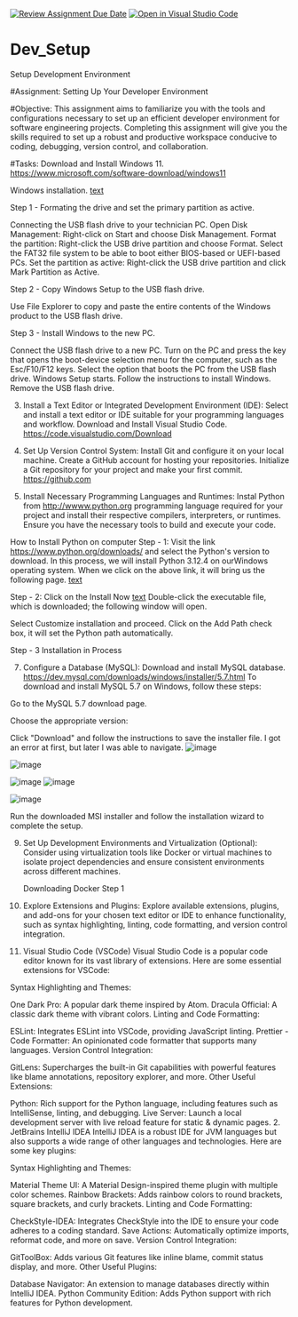 [![Review Assignment Due Date](https://classroom.github.com/assets/deadline-readme-button-22041afd0340ce965d47ae6ef1cefeee28c7c493a6346c4f15d667ab976d596c.svg)](https://classroom.github.com/a/vbnbTt5m)
[![Open in Visual Studio Code](https://classroom.github.com/assets/open-in-vscode-2e0aaae1b6195c2367325f4f02e2d04e9abb55f0b24a779b69b11b9e10269abc.svg)](https://classroom.github.com/online_ide?assignment_repo_id=15291603&assignment_repo_type=AssignmentRepo)
# Dev_Setup
Setup Development Environment

#Assignment: Setting Up Your Developer Environment

#Objective:
This assignment aims to familiarize you with the tools and configurations necessary to set up an efficient developer environment for software engineering projects. Completing this assignment will give you the skills required to set up a robust and productive workspace conducive to coding, debugging, version control, and collaboration.

#Tasks:
 Download and Install Windows 11. https://www.microsoft.com/software-download/windows11
 
Windows installation.
[text](<../../Downloads/windows 11 install.pdf>)

Step 1 - Formating the drive and set the primary partition as active.

Connecting the USB flash drive to your technician PC.
Open Disk Management: Right-click on Start and choose Disk Management.
Format the partition: Right-click the USB drive partition and choose Format. Select the FAT32 file system to be able to boot either BIOS-based or UEFI-based PCs.
Set the partition as active: Right-click the USB drive partition and click Mark Partition as Active.

Step 2 - Copy Windows Setup to the USB flash drive.

Use File Explorer to copy and paste the entire contents of the Windows product to the USB flash drive.

Step 3 - Install Windows to the new PC.

Connect the USB flash drive to a new PC.
Turn on the PC and press the key that opens the boot-device selection menu for the computer, such as the Esc/F10/F12 keys. Select the option that boots the PC from the USB flash drive.
Windows Setup starts. Follow the instructions to install Windows.
Remove the USB flash drive.

3. Install a Text Editor or Integrated Development Environment (IDE):
   Select and install a text editor or IDE suitable for your programming languages and workflow. Download and Install Visual Studio Code. https://code.visualstudio.com/Download
4. Set Up Version Control System:
   Install Git and configure it on your local machine. Create a GitHub account for hosting your repositories. Initialize a Git repository for your project and make your first commit. https://github.com

5. Install Necessary Programming Languages and Runtimes:
  Instal Python from http://wwww.python.org programming language required for your project and install their respective compilers, interpreters, or runtimes. Ensure you have the necessary tools to build and execute your code.

How to Install Python on computer
Step - 1:
Visit the link https://www.python.org/downloads/ and select the Python's version to download.
In this process, we will install Python 3.12.4 on ourWindows operating system. When we click on the above link, it will bring us the following page.
[text](<../../Downloads/python install.pdf>)

Step - 2: Click on the Install Now
[text](<../../Downloads/p install.pdf>)
Double-click the executable file, which is downloaded;
the following window will open.

Select Customize installation and proceed.
Click on the Add Path check box, it will set the Python path automatically.

Step - 3 Installation in Process

7. Configure a Database (MySQL):
   Download and install MySQL database. https://dev.mysql.com/downloads/windows/installer/5.7.html
   To download and install MySQL 5.7 on Windows, follow these steps:

Go to the MySQL 5.7 download page.

Choose the appropriate version:

Click "Download" and follow the instructions to save the installer file.
I got an error at first, but later I was able to navigate.
![image](https://github.com/Powerlearnproject/se-assignment-1-setting-up-your-developer-environment-Auraliah/assets/171556090/0bfebe3a-c96c-45be-b1a6-f22d14db9b8b)

![image](https://github.com/Powerlearnproject/se-assignment-1-setting-up-your-developer-environment-Auraliah/assets/171556090/e03e1c28-2d01-4701-8ae7-b9fea382b255)

![image](https://github.com/Powerlearnproject/se-assignment-1-setting-up-your-developer-environment-Auraliah/assets/171556090/4eb4a5ca-b1e6-44a7-9323-9ce7604f5ca9)
![image](https://github.com/Powerlearnproject/se-assignment-1-setting-up-your-developer-environment-Auraliah/assets/171556090/da9f3b1c-3d70-4863-bc00-08fc6691efde)

![image](https://github.com/Powerlearnproject/se-assignment-1-setting-up-your-developer-environment-Auraliah/assets/171556090/a79277bf-8914-4e98-b0c2-9afb360b1e33)

Run the downloaded MSI installer and follow the installation wizard to complete the setup.

9. Set Up Development Environments and Virtualization (Optional):
   Consider using virtualization tools like Docker or virtual machines to isolate project dependencies and ensure consistent environments across different machines.

   Downloading Docker
   Step 1




11. Explore Extensions and Plugins:
   Explore available extensions, plugins, and add-ons for your chosen text editor or IDE to enhance functionality, such as syntax highlighting, linting, code formatting, and version control integration.
1. Visual Studio Code (VSCode)
Visual Studio Code is a popular code editor known for its vast library of extensions. Here are some essential extensions for VSCode:

Syntax Highlighting and Themes:

One Dark Pro: A popular dark theme inspired by Atom.
Dracula Official: A classic dark theme with vibrant colors.
Linting and Code Formatting:

ESLint: Integrates ESLint into VSCode, providing JavaScript linting.
Prettier - Code Formatter: An opinionated code formatter that supports many languages.
Version Control Integration:

GitLens: Supercharges the built-in Git capabilities with powerful features like blame annotations, repository explorer, and more.
Other Useful Extensions:

Python: Rich support for the Python language, including features such as IntelliSense, linting, and debugging.
Live Server: Launch a local development server with live reload feature for static & dynamic pages.
2. JetBrains IntelliJ IDEA
IntelliJ IDEA is a robust IDE for JVM languages but also supports a wide range of other languages and technologies. Here are some key plugins:

Syntax Highlighting and Themes:

Material Theme UI: A Material Design-inspired theme plugin with multiple color schemes.
Rainbow Brackets: Adds rainbow colors to round brackets, square brackets, and curly brackets.
Linting and Code Formatting:

CheckStyle-IDEA: Integrates CheckStyle into the IDE to ensure your code adheres to a coding standard.
Save Actions: Automatically optimize imports, reformat code, and more on save.
Version Control Integration:

GitToolBox: Adds various Git features like inline blame, commit status display, and more.
Other Useful Plugins:

Database Navigator: An extension to manage databases directly within IntelliJ IDEA.
Python Community Edition: Adds Python support with rich features for Python development.